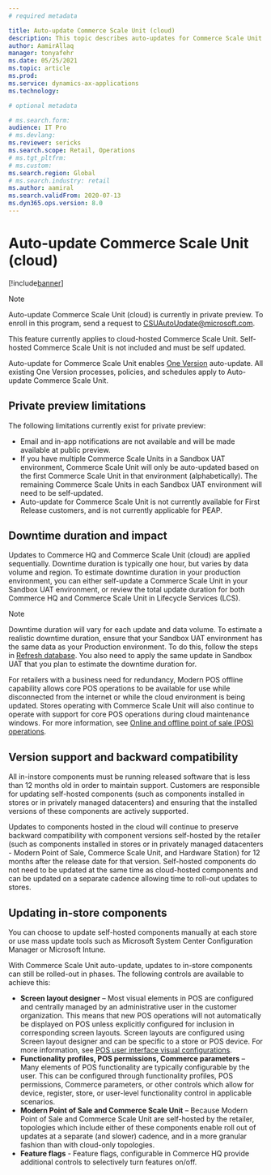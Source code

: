 ```yaml
---
# required metadata

title: Auto-update Commerce Scale Unit (cloud)
description: This topic describes auto-updates for Commerce Scale Unit (cloud).
author: AamirAllaq
manager: tonyafehr
ms.date: 05/25/2021
ms.topic: article
ms.prod: 
ms.service: dynamics-ax-applications
ms.technology: 

# optional metadata

# ms.search.form:
audience: IT Pro
# ms.devlang: 
ms.reviewer: sericks
ms.search.scope: Retail, Operations 
# ms.tgt_pltfrm: 
# ms.custom: 
ms.search.region: Global
# ms.search.industry: retail
ms.author: aamiral
ms.search.validFrom: 2020-07-13 
ms.dyn365.ops.version: 8.0 
---
```


# Auto-update Commerce Scale Unit (cloud)
[!include[banner](../includes/banner.md)]

> [!NOTE]
> Auto-update Commerce Scale Unit (cloud) is currently in private preview. To enroll in this program, send a request to CSUAutoUpdate@microsoft.com. 

This feature currently applies to cloud-hosted Commerce Scale Unit. Self-hosted Commerce Scale Unit is not included and must be self updated.

Auto-update for Commerce Scale Unit enables [One Version](../lifecycle-services/oneversion-overview.md) auto-update. All existing One Version processes, policies, and schedules apply to Auto-update Commerce Scale Unit.

## Private preview limitations
The following limitations currently exist for private preview:

- Email and in-app notifications are not available and will be made available at public preview.
- If you have multiple Commerce Scale Units in a Sandbox UAT environment, Commerce Scale Unit will only be auto-updated based on the first Commerce Scale Unit in that environment (alphabetically). The remaining Commerce Scale Units in each Sandbox UAT environment will need to be self-updated.
- Auto-update for Commerce Scale Unit is not currently available for First Release customers, and is not currently applicable for PEAP.

## Downtime duration and impact

Updates to Commerce HQ and Commerce Scale Unit (cloud) are applied sequentially. Downtime duration is typically one hour, but varies by data volume and region. To estimate downtime duration in your production environment, you can either self-update a Commerce Scale Unit in your Sandbox UAT environment, or review the total update duration for both Commerce HQ and Commerce Scale Unit in Lifecycle Services (LCS).

> [!NOTE]
> Downtime duration will vary for each update and data volume. To estimate a realistic downtime duration, ensure that your Sandbox UAT environment has the same data as your Production environment. To do this, follow the steps in [Refresh database](../database/database-refresh.md). You also need to apply the same update in Sandbox UAT that you plan to estimate the downtime duration for.

For retailers with a business need for redundancy, Modern POS offline capability allows core POS operations to be available for use while disconnected from the internet or while the cloud environment is being updated. Stores operating with Commerce Scale Unit will also continue to operate with support for core POS operations during cloud maintenance windows. For more information, see [Online and offline point of sale (POS) operations](../../../commerce/pos-operations.md).

## Version support and backward compatibility
All in-instore components must be running released software that is less than 12 months old in order to maintain support. Customers are responsible for updating self-hosted components (such as components installed in stores or in privately managed datacenters) and ensuring that the installed versions of these components are actively supported.

Updates to components hosted in the cloud will continue to preserve backward compatibility with component versions self-hosted by the retailer (such as components installed in stores or in privately managed datacenters - Modern Point of Sale, Commerce Scale Unit, and Hardware Station) for 12 months after the release date for that version. Self-hosted components do not need to be updated at the same time as cloud-hosted components and can be updated on a separate cadence allowing time to roll-out updates to stores.

## Updating in-store components
You can choose to update self-hosted components manually at each store or use mass update tools such as Microsoft System Center Configuration Manager or Microsoft Intune.

With Commerce Scale Unit auto-update, updates to in-store components can still be rolled-out in phases. The following controls are available to achieve this:

- **Screen layout designer** – Most visual elements in POS are configured and centrally managed by an administrative user in the customer organization. This means that new POS operations will not automatically be displayed on POS unless explicitly configured for inclusion in corresponding screen layouts. Screen layouts are configured using Screen layout designer and can be specific to a store or POS device. For more information, see [POS user interface visual configurations](../../../commerce/pos-screen-layouts.md).
- **Functionality profiles, POS permissions, Commerce parameters** – Many elements of POS functionality are typically configurable by the user. This can be configured through functionality profiles, POS permissions, Commerce parameters, or other controls which allow for device, register, store, or user-level functionality control in applicable scenarios.
- **Modern Point of Sale and Commerce Scale Unit** – Because Modern Point of Sale and Commerce Scale Unit are self-hosted by the retailer, topologies which include either of these components enable roll out of updates at a separate (and slower) cadence, and in a more granular fashion than with cloud-only topologies.
- **Feature flags** - Feature flags, configurable in Commerce HQ provide additional controls to selectively turn features on/off.
